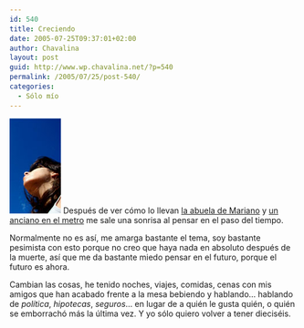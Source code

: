 ```yaml
---
id: 540
title: Creciendo
date: 2005-07-25T09:37:01+02:00
author: Chavalina
layout: post
guid: http://www.wp.chavalina.net/?p=540
permalink: /2005/07/25/post-540/
categories:
  - Sólo mío
---
```

<img class="imgizqda" src="/imagenes/fotos/cielo-abril.jpg" alt="El cielo despejado de hace unos meses... el tiempo pasa rápido" /> Después de ver cómo lo llevan <a href="http://www.uberbin.net/archivos/rants/mi-abuela.php" target="_blank">la abuela de Mariano</a> y <a href="http://www.sdelmont.com/diario/2005/06/21-la_lupa.html" target="_blank">un anciano en el metro</a> me sale una sonrisa al pensar en el paso del tiempo.

Normalmente no es así, me amarga bastante el tema, soy bastante pesimista con esto porque no creo que haya nada en absoluto después de la muerte, así que me da bastante miedo pensar en el futuro, porque el futuro es ahora.

Cambian las cosas, he tenido noches, viajes, comidas, cenas con mis amigos que han acabado frente a la mesa bebiendo y hablando… hablando de _política_, _hipotecas_, _seguros_… en lugar de a quién le gusta quién, o quién se emborrachó más la última vez. Y yo sólo quiero volver a tener dieciséis.
